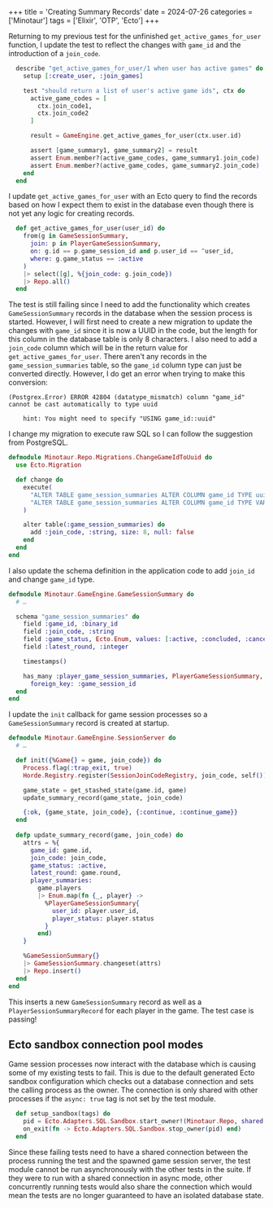 +++
title = 'Creating Summary Records'
date = 2024-07-26
categories = ['Minotaur']
tags = ['Elixir', 'OTP', 'Ecto']
+++

Returning to my previous test for the unfinished `get_active_games_for_user` function, I update the test to reflect the changes with `game_id` and the introduction of a `join_code`.

```ex
  describe "get_active_games_for_user/1 when user has active games" do
    setup [:create_user, :join_games]

    test "should return a list of user's active game ids", ctx do
      active_game_codes = [
        ctx.join_code1,
        ctx.join_code2
      ]

      result = GameEngine.get_active_games_for_user(ctx.user.id)

      assert [game_summary1, game_summary2] = result
      assert Enum.member?(active_game_codes, game_summary1.join_code)
      assert Enum.member?(active_game_codes, game_summary2.join_code)
    end
  end
```

I update `get_active_games_for_user` with an Ecto query to find the records based on how I expect them to exist in the database even though there is not yet any logic for creating records.
```ex
  def get_active_games_for_user(user_id) do
    from(g in GameSessionSummary,
      join: p in PlayerGameSessionSummary,
      on: g.id == p.game_session_id and p.user_id == ^user_id,
      where: g.game_status == :active
    )
    |> select([g], %{join_code: g.join_code})
    |> Repo.all()
  end
```

The test is still failing since I need to add the functionality which creates `GameSessionSummary` records in the database when the session process is started.
However, I will first need to create a new migration to update the changes with `game_id` since it is now a UUID in the code, but the length for this column in the database table is only 8 characters.
I also need to add a `join_code` column which will be in the return value for `get_active_games_for_user`.
There aren't any records in the `game_session_summaries` table, so the `game_id` column type can just be converted directly.
However, I do get an error when trying to make this conversion:
```
(Postgrex.Error) ERROR 42804 (datatype_mismatch) column "game_id" cannot be cast automatically to type uuid

    hint: You might need to specify "USING game_id::uuid"
```

I change my migration to execute raw SQL so I can follow the suggestion from PostgreSQL.
```ex
defmodule Minotaur.Repo.Migrations.ChangeGameIdToUuid do
  use Ecto.Migration

  def change do
    execute(
      "ALTER TABLE game_session_summaries ALTER COLUMN game_id TYPE uuid USING (game_id::uuid)",
      "ALTER TABLE game_session_summaries ALTER COLUMN game_id TYPE VARCHAR(8)"
    )

    alter table(:game_session_summaries) do
      add :join_code, :string, size: 8, null: false
    end
  end
end
```

I also update the schema definition in the application code to add `join_id` and change `game_id` type.
```ex
defmodule Minotaur.GameEngine.GameSessionSummary do
  # …

  schema "game_session_summaries" do
    field :game_id, :binary_id
    field :join_code, :string
    field :game_status, Ecto.Enum, values: [:active, :concluded, :canceled]
    field :latest_round, :integer

    timestamps()

    has_many :player_game_session_summaries, PlayerGameSessionSummary,
      foreign_key: :game_session_id
  end
end
```

I update the `init` callback for game session processes so a `GameSessionSummary` record is created at startup.
```ex
defmodule Minotaur.GameEngine.SessionServer do
  # …

  def init({%Game{} = game, join_code}) do
    Process.flag(:trap_exit, true)
    Horde.Registry.register(SessionJoinCodeRegistry, join_code, self())

    game_state = get_stashed_state(game.id, game)
    update_summary_record(game_state, join_code)

    {:ok, {game_state, join_code}, {:continue, :continue_game}}
  end
 
  defp update_summary_record(game, join_code) do
    attrs = %{
      game_id: game.id,
      join_code: join_code,
      game_status: :active,
      latest_round: game.round,
      player_summaries:
        game.players
        |> Enum.map(fn {_, player} ->
          %PlayerGameSessionSummary{
            user_id: player.user_id,
            player_status: player.status
          }
        end)
    }

    %GameSessionSummary{}
    |> GameSessionSummary.changeset(attrs)
    |> Repo.insert()
  end
end
```

This inserts a new `GameSessionSummary` record as well as a `PlayerSessionSummaryRecord` for each player in the game.
The test case is passing!

## Ecto sandbox connection pool modes

Game session processes now interact with the database which is causing some of my existing tests to fail.
This is due to the default generated Ecto sandbox configuration which checks out a database connection and sets the calling process as the owner.
The connection is only shared with other processes if the `async: true` tag is not set by the test module.
```ex
  def setup_sandbox(tags) do
    pid = Ecto.Adapters.SQL.Sandbox.start_owner!(Minotaur.Repo, shared: not tags[:async])
    on_exit(fn -> Ecto.Adapters.SQL.Sandbox.stop_owner(pid) end)
  end
```

Since these failing tests need to have a shared connection between the process running the test and the spawned game session server, the test module cannot be run asynchronously with the other tests in the suite.
If they were to run with a shared connection in async mode, other concurrently running tests would also share the connection which would mean the tests are no longer guaranteed to have an isolated database state.
